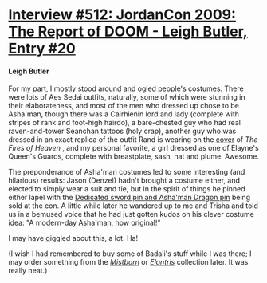 # [Interview #512: JordanCon 2009: The Report of DOOM - Leigh Butler, Entry #20](https://www.theoryland.com/intvmain.php?i=512#20)

#### Leigh Butler

For my part, I mostly stood around and ogled people's costumes. There were lots of Aes Sedai outfits, naturally, some of which were stunning in their elaborateness, and most of the men who dressed up chose to be Asha'man, though there was a Cairhienin lord and lady (complete with stripes of rank and foot-high hairdo), a bare-chested guy who had real raven-and-tower Seanchan tattoos (holy crap), another guy who was dressed in an exact replica of the outfit Rand is wearing on the
[cover](http://en.wikipedia.org/wiki/File:WoT05_TheFiresOfHeaven.jpg)
of
*The Fires of Heaven*
, and my personal favorite, a girl dressed as one of Elayne's Queen's Guards, complete with breastplate, sash, hat and plume. Awesome.

The preponderance of Asha'man costumes led to some interesting (and hilarious) results: Jason (Denzel) hadn't brought a costume either, and elected to simply wear a suit and tie, but in the spirit of things he pinned either lapel with the
[Dedicated sword pin and Asha'man Dragon pin](http://www.badalijewelry.com/jordan_b.htm)
being sold at the con. A little while later he wandered up to me and Trisha and told us in a bemused voice that he had just gotten kudos on his clever costume idea: "A modern-day Asha'man, how original!"

I may have giggled about this, a lot. Ha!

(I wish I had remembered to buy some of Badali's stuff while I was there; I may order something from the
[*Mistborn*](http://www.badalijewelry.com/mistborn.htm)
or
[*Elantris*](http://www.badalijewelry.com/elantris.htm)
collection later. It was really neat.)

